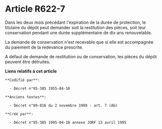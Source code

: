 # Article R622-7

Dans les deux mois précédant l'expiration de la durée de protection, le titulaire du dépôt peut demander soit la restitution
des pièces, soit leur conservation pendant une durée supplémentaire de dix ans renouvelable.

La demande de conservation n'est recevable que si elle est accompagnée du paiement de la redevance prescrite.

A défaut de demande de restitution ou de conservation, les pièces du dépôt peuvent être détruites.

**Liens relatifs à cet article**

	**Codifié par**:

	  - Décret n°95-385 1955-04-10

	**Anciens textes**:

	  - Décret n°89-816 du 2 novembre 1989 - art. 7 (Ab)

	**Créé par**:

	  - Décret n°95-385 1995-04-10 annexe JORF 13 avril 1995
